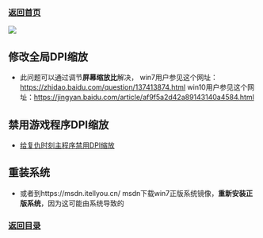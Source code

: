 ### [返回首页](./Home)


![](./jiaocheng10.png)

## 修改全局DPI缩放

- 此问题可以通过调节**屏幕缩放比**解决，
win7用户参见这个网址：https://zhidao.baidu.com/question/137413874.html
win10用户参见这个网址：https://jingyan.baidu.com/article/af9f5a2d42a89143140a4584.html

## 禁用游戏程序DPI缩放

- [给复仇时刻主程序禁用DPI缩放](/QuestionNAnswer/Screen-problems.md#DPI)



## 重装系统

- 或者到https://msdn.itellyou.cn/
msdn下载win7正版系统镜像，**重新安装正版系统**，因为这可能由系统导致的


### [返回目录](./常见问题指南)

